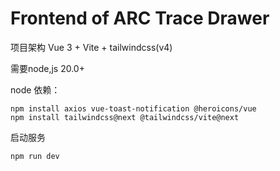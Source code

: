 # Frontend of ARC Trace Drawer

项目架构 Vue 3 + Vite + tailwindcss(v4)

需要node,js 20.0+

node 依赖：

```
npm install axios vue-toast-notification @heroicons/vue
npm install tailwindcss@next @tailwindcss/vite@next

```

启动服务
```
npm run dev
```
